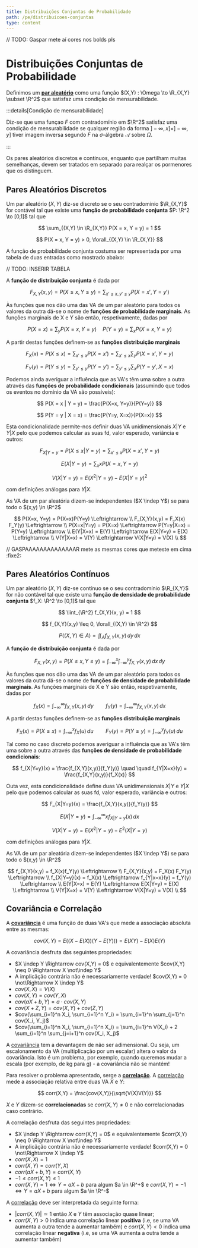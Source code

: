 ```yaml
---
title: Distribuições Conjuntas de Probabilidade
path: /pe/distribuicoes-conjuntas
type: content
---
```


// TODO: Gaspar mete aí cores nos bolds pls

# Distribuições Conjuntas de Probabilidade

Definimos um [**par aleatório**](color:blue) como uma função $(X,Y) : \Omega \to \R_{X,Y} \subset \R^2$ que satisfaz uma condição de mensurabilidade.

:::details[Condição de mensurabilidade]

Diz-se que uma funçao $F$ com contradomínio em $\R^2$ satisfaz uma condição de mensurabilidade se qualquer região da forma $]-\infty, x] \times ]-\infty, y]$ tiver imagem inversa segundo $F$ na $\sigma$-álgebra $\mathcal{A}$ sobre $\Omega$.

:::

Os pares aleatórios discretos e contínuos, enquanto que partilham muitas semelhanças, devem ser tratados em separado para realçar os pormenores que os distinguem.

## Pares Aleatórios Discretos

Um par aleatório $(X,Y)$ diz-se discreto se o seu contradomínio $\R_{X,Y}$ for contável tal que existe uma **função de probabilidade conjunta** $P: \R^2 \to [0,1]$ tal que

$$
\sum_{(X,Y) \in \R_{X,Y}} P(X = x, Y = y) = 1
$$

$$
P(X = x, Y = y) > 0, \forall_{(X,Y) \in \R_{X,Y}}
$$

A função de probabilidade conjunta costuma ser representada por uma tabela de duas entradas como mostrado abaixo:

// TODO: INSERIR TABELA

A **função de distribuição conjunta** é dada por

$$
F_{X,Y}(x,y) = P(X \leq x, Y \leq y) = \sum_{x' \leq x, y' \leq y} P(X = x', Y = y')
$$

Às funções que nos dão uma das VA de um par aleatório para todos os valores da outra dá-se o nome de **funções de probabilidade marginais**. As funções marginais de X e Y são então, respetivamente, dadas por

$$
P(X=x) = \sum_y P(X=x, Y=y) \quad P(Y=y) = \sum_x P(X=x, Y=y)
$$

A partir destas funções definem-se as **funções distribuição marginais**

$$
F_X(x) = P(X \leq x) = \sum_{x' \leq x} P(X = x') = \sum_{x' \leq x} \sum_y P(X = x', Y = y)
$$

$$
F_Y(y) = P(Y \leq y) = \sum_{y' \leq y} P(Y = y') = \sum_{y' \leq y} \sum_x P(Y = y', X = x)
$$

Podemos ainda averiguar a influência que as VA's têm uma sobre a outra através das **funções de probabilidade condicionais** (assumindo que todos os eventos no domínio da VA são possíveis):

$$
P(X = x | Y = y) = \frac{P(X=x, Y=y)}{P(Y=y)}
$$

$$
P(Y = y | X = x) = \frac{P(Y=y, X=x)}{P(X=x)}
$$

Esta condicionalidade permite-nos definir duas VA unidimensionais $X|Y$ e $Y|X$ pelo que podemos calcular as suas fd, valor esperado, variância e outros:

$$
F_{X|Y=y} = P(X \leq x | Y=y) = \sum_{x' \leq x} P(X=x', Y=y)
$$

$$
E(X|Y=y) = \sum_x xP(X=x, Y=y)
$$

$$
V(X|Y=y) = E(X^2|Y=y) - E(X|Y=y)^2
$$

com definições análogas para $Y|X$.

As VA de um par aleatória dizem-se independentes ($X \indep Y$) se para todo o $(x,y) \in \R^2$

$$
P(X=x, Y=y) = P(X=x)P(Y=y) \Leftrightarrow \\
F_{X,Y}(x,y) = F_X(x) F_Y(y) \Leftrightarrow \\
P(X=x|Y=y) = P(X=x) \Leftrightarrow P(Y=y|X=x) = P(Y=y) \Leftrightarrow \\
E(Y|X=x) = E(Y) \Leftrightarrow E(X|Y=y) = E(X) \Leftrightarrow \\
V(Y|X=x) = V(Y) \Leftrightarrow V(X|Y=y) = V(X) \\
$$

// GASPAAAAAAAAAAAAAAR mete as mesmas cores que meteste em cima :fixe2:

## Pares Aleatórios Contínuos

Um par aleatório $(X,Y)$ diz-se contínuo se o seu contradomínio $\R_{X,Y}$ for não contável tal que existe uma **função de densidade de probabilidade conjunta** $f_X: \R^2 \to [0,1]$ tal que

$$
\iint_{\R^2} f_{X,Y}(x, y) = 1
$$

$$
f_{X,Y}(x,y) \leq 0, \forall_{(X,Y) \in \R^2}
$$

$$
P((X,Y) \in A) = \iint_{A} f_{X,Y}(x, y) \, dy \, dx
$$

A **função de distribuição conjunta** é dada por

$$
F_{X,Y}(x,y) = P(X \leq x, Y \leq y) = \int_{-\infty}^x \int_{-\infty}^y f_{X,Y}(x,y) \, dx \, dy
$$

Às funções que nos dão uma das VA de um par aleatório para todos os valores da outra dá-se o nome de **funções de densidade de probabilidade marginais**. As funções marginais de X e Y são então, respetivamente, dadas por

$$
f_X(x) = \int_{-\infty}^\infty f_{X,Y}(x,y) \, dy \quad \quad f_Y(y) = \int_{-\infty}^\infty f_{X,Y}(x,y) \, dx
$$

A partir destas funções definem-se as **funções distribuição marginais**

$$
F_X(x) = P(X \leq x) = \int_{-\infty}^x f_X(u) \, du \quad \quad F_Y(y) = P(Y \leq y) = \int_{-\infty}^y f_Y(u) \, du
$$

Tal como no caso discreto podemos averiguar a influência que as VA's têm uma sobre a outra através das **funções de densidade de probabilidade condicionais**:

$$
f_{X|Y=y}(x) = \frac{f_{X,Y}(x,y)}{f_Y(y)} \quad \quad f_{Y|X=x}(y) = \frac{f_{X,Y}(x,y)}{f_X(x)}
$$

Outa vez, esta condicionalidade define duas VA unidimensionais $X|Y$ e $Y|X$ pelo que podemos calcular as suas fd, valor esperado, variância e outros:

$$
F_{X|Y=y}(x) = \frac{f_{X,Y}(x,y)}{f_Y(y)}
$$

$$
E(X|Y=y) = \int_{-\infty}^\infty xf_{X|Y=y}(x) \, dx
$$

$$
V(X|Y=y) = E(X^2 | Y=y) - E^2(X | Y=y)
$$

com definições análogas para $Y|X$.

As VA de um par aleatória dizem-se independentes ($X \indep Y$) se para todo o $(x,y) \in \R^2$

$$
f_{X,Y}(x,y) = f_X(x)f_Y(y) \Leftrightarrow \\
F_{X,Y}(x,y) = F_X(x) F_Y(y) \Leftrightarrow \\
f_{X|Y=y}(x) = f_X(x) \Leftrightarrow f_{Y|x=x}(y) = f_Y(y) \Leftrightarrow \\
E(Y|X=x) = E(Y) \Leftrightarrow E(X|Y=y) = E(X) \Leftrightarrow \\
V(Y|X=x) = V(Y) \Leftrightarrow V(X|Y=y) = V(X) \\
$$

## Covariância e Correlação

A [**covariância**](color:yellow) é uma função de duas VA's que mede a associação absoluta entre as mesmas:

$$
cov(X,Y) = E\left( (X - E(X))(Y-E(Y)) \right) = E(XY) - E(X)E(Y)
$$

A covariância desfruta das seguintes propriedades:

- $X \indep Y \Rightarrow cov(X,Y) = 0$ e equivalentemente $cov(X,Y) \neq 0 \Rightarrow X \not\indep Y$
- A implicãção contrária não é necessariamente verdade! $cov(X,Y) = 0 \not\Rightarrow X \indep Y$
- $cov(X,X) = V(X)$
- $cov(X,Y) = cov(Y,X)$
- $cov(aX+b, Y) = a \cdot cov(X, Y)$
- $cov(X+Z, Y) = cov(X, Y) + cov(Z, Y)$
- $cov(\sum_{i=1}^n X_i, \sum_{i=1}^n Y_i) = \sum_{i=1}^n \sum_{j=1}^n cov(X_i, Y_j)$
- $cov(\sum_{i=1}^n X_i, \sum_{i=1}^n X_i) = \sum_{i=1}^n V(X_i) + 2 \sum_{i=1}^n \sum_{j=i+1}^n cov(X_i, X_j)$

A [covariância](color:yellow) tem a devantagem de não ser adimensional.
Ou seja, um escalonamento da VA (multiplicação por um escalar) altera o valor da covariância.
Isto é um problema, por exemplo, quando queremos mudar a escala (por exemplo, de kg para g) - a covariância não se mantém!

Para resolver o problema apresentado, serge a [**correlação**](color:orange). A [correlação](color:orange) mede a associação relativa entre duas VA $X$ e $Y$:

$$
corr(X,Y) = \frac{cov(X,Y)}{\sqrt{V(X)V(Y)}}
$$

$X$ e $Y$ dizem-se **correlacionadas** se $corr(X,Y) \neq 0$ e não correlacionadas caso contrário.

A correlação desfruta das seguintes propriedades:

- $X \indep Y \Rightarrow corr(X,Y) = 0$ e equivalentemente $corr(X,Y) \neq 0 \Rightarrow X \not\indep Y$
- A implicãção contrária não é necessariamente verdade! $corr(X,Y) = 0 \not\Rightarrow X \indep Y$
- $corr(X,X) = 1$
- $corr(X,Y) = corr(Y,X)$
- $corr(aX+b,Y) = corr(X,Y)$
- $-1 \leq corr(X,Y) \leq 1$
- $corr(X,Y) = 1 \Leftrightarrow Y = aX+b$ para algum $a \in \R^+$ e $corr(X,Y) = -1 \Leftrightarrow Y = aX+b$ para algum $a \in \R^-$

A [correlação](color:orange) deve ser interpretada da seguinte forma:

- $|corr(X,Y)| \simeq 1$ então $X$ e $Y$ têm associação quase linear;
- $corr(X,Y)>0$ indica uma correlação linear **positiva** (i.e, se uma VA aumenta a outra tende a aumentar também) e $corr(X,Y)<0$ indica uma correlação linear **negativa** (i.e, se uma VA aumenta a outra tende a aumentar também)
